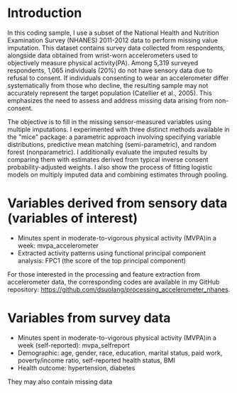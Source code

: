 # Introduction

In this coding sample, I use a subset of the National Health and Nutrition Examination Survey (NHANES) 2011-2012 data to perform missing value imputation. This dataset contains survey data collected from respondents, alongside data obtained from wrist-worn accelerometers used to objectively measure physical activity(PA). Among 5,319 surveyed respondents, 1,065 individuals (20%) do not have sensory data due to refusal to consent. If individuals consenting to wear an accelerometer differ systematically from those who decline, the resulting sample may not accurately represent the target population (Catellier et al., 2005). This emphasizes the need to assess and address missing data arising from non-consent. 

The objective is to fill in the missing sensor-measured variables using multiple imputations. I experimented with three distinct methods available in the "mice" package: a parametric approach involving specifying variable distributions, predictive mean matching (semi-parametric), and random forest (nonparametric). I additionally evaluate the imputed results by comparing them with estimates derived from typical inverse consent probability-adjusted weights. I also show the process of fitting logistic models on multiply imputed data and combining estimates through pooling.

# Variables derived from sensory data (variables of interest)
* Minutes spent in moderate-to-vigorous physical activity (MVPA)in a week: mvpa_accelerometer
* Extracted activity patterns using functional principal component analysis: FPC1 (the score of the top principal component)
  
For those interested in the processing and feature extraction from accelerometer data, the corresponding codes are available in my GitHub repository: https://github.com/dsuolang/processing_accelerometer_nhanes.

# Variables from survey data
* Minutes spent in moderate-to-vigorous physical activity (MVPA)in a week (self-reported): mvpa_selfreport
* Demographic: age, gender, race, education, marital status, paid work, poverty/income ratio, self-reported health status, BMI
* Health outcome: hypertension, diabetes

They may also contain missing data
